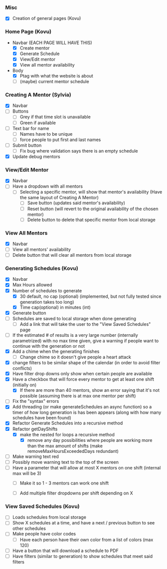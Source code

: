 ### Misc
- [x] Creation of general pages (Kovu)
### Home Page (Kovu)
- Navbar (EACH PAGE WILL HAVE THIS)
    - [x] Create mentor
    - [x] Generate Schedule
    - [x] View/Edit mentor
    - [x] View all mentor availability
- Body
    - [x] Ptag with what the website is about
    - [ ] (maybe) current mentor schedule
### Creating A Mentor (Sylvia)
- [x] Navbar
- [ ] Buttons
    - [ ] Grey if that time slot is unavailable
    - [ ] Green if available
- [ ] Text bar for name
    - [ ] Names have to be unique 
    - [ ] force people to put first and last names
- [ ] Submit button
    - [ ] Fix bug where validation says there is an empty schedule
- [x] Update debug mentors
### View/Edit Mentor
- [x] Navbar
- [ ] Have a dropdown with all mentors
    - [ ] Selecting a specific mentor, will show that mentor's availability (Have the same layout of Creating A Mentor)
        - [ ] Save button (updates said mentor's availability)
        - [ ] Reset button (will revert to the original availability of the chosen mentor)
        - [ ] Delete button to delete that specific mentor from local storage
### View All Mentors
- [x] Navbar
- [ ] View all mentors' availability
- [ ] Delete button that will clear all mentors from local storage
### Generating Schedules (Kovu)
- [x] Navbar
- [x] Max Hours allowed
- [x] Number of schedules to generate
    - [x] 30 default, no cap (optional) (implemented, but not fully tested since generation takes too long)
    - [x] Time cap(optional) in minutes (int)
- [x] Generate button
- [ ] Schedules are saved to local storage when done generating
    - [ ] Add a link that will take the user to the "View Saved Schedules" page
- [ ] If the estimated # of results is a very large number (internally parametrized) with no max time given, give a warning if people want to continue with the generation or not
- [x] Add a chime when the generating finishes
    - [ ] Change chime so it doesn't give people a heart attack
- [x] change filters to be similar shape of the calendar (in order to avoid filter conflicts)
- [x] Have filter drop downs only show when certain people are available 
- [x] Have a checkbox that will force every mentor to get at least one shift (initially on)
    - [x] If there are more than 40 mentors, show an error saying that it's not possible (assuming there is at max one mentor per shift)
- [ ] Fix the "syntax" errors
- [x] Add threading (or make generateSchedules an async function) so a timer of how long generation is has been appears (along with how many schedules have been found)
- [x] Refactor Generate Schedules into a recursive method
- [x] Refactor getDayShifts
    - [x] make the nested for loops a recursive method
        - [x] remove any day possibilities where people are working more than the max amount of shifts (make removeMaxHoursExceededDays redundant)
- [ ] Make warning text red
- [ ] Possibly move warning text to the top of the screen
- [ ] Have a parameter that will allow at most X mentors on one shift (internal max will be 3)
    - [ ] Make it so 1 - 3 mentors can work one shift
    - [ ] Add multiple filter dropdowns per shift depending on X


### View Saved Schedules (Kovu)
- [ ] Loads schedules from local storage
- [ ] Show X schedules at a time, and have a next / previous button to see other schedules
- [ ] Make people have color codes
    - [ ] Have each person have their own color from a list of colors (max 120)
- [ ] Have a button that will download a schedule to PDF
- [ ] Have filters (similar to generation) to show schedules that meet said filters